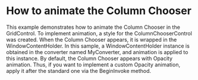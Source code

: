 # How to animate the Column Chooser


<p>This example demonstrates how to animate the Column Chooser in the GridControl. To implement animation, a style for the ColumnChooserControl was created. When the Column Chooser appears, it is wrapped in the WindowContentHolder. In this sample, a WindowContentHolder instance is obtained in the converter named MyConverter, and animation is applied to this instance. By default, the Column Chooser appears with Opacity animation. Thus, if you want to implement a custom Opacity animation, apply it after the standard one via the BeginInvoke method.</p>

<br/>



